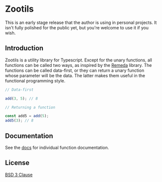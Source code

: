 # Zootils

This is an early stage release that the author is using in personal projects. It isn't fully polished
for the public yet, but you're welcome to use it if you wish.

## Introduction

Zootils is a utility library for Typescript. Except for the unary functions,
all functions can be called two ways, as inspired by the [Remeda](https://remedajs.com) library.
The functions can be called data-first, or they can return a unary function whose parameter will be the data.
The latter makes them useful in the functional programming style.

```ts
// Data-first

add(3, 5); // 8

// Returning a function

const add5 = add(5);
add5(3); // 8
```

## Documentation

See the [docs](https://harshbarger.github.io/zootils/modules/src.html) for individual function documentation.

## License

[BSD 3 Clause](https://github.com/harshbarger/zootils/blob/main/LICENSE.md)
